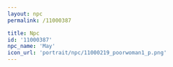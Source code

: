 ```yaml
---
layout: npc
permalink: /11000387

title: Npc
id: '11000387'
npc_name: 'May'
icon_url: 'portrait/npc/11000219_poorwoman1_p.png'
---
```

